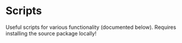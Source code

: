 # Scripts

Useful scripts for various functionality (documented below). Requires installing the source package locally!
